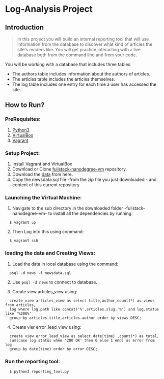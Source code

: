 # Log-Analysis Project

## Introduction 

> In this project you will build an internal reporting tool that will use information from the database to discover what kind of articles the site's readers like.
You will get practice interacting with a live database both from the command line and from your code.

 You will be working with a database that includes three tables:
 * The authors table includes information about the authors of articles.
 * The articles table includes the articles themselves.
 * The log table includes one entry for each time a user has accessed the site.


## How to Run?

### PreRequisites:
  1. [Python3](https://www.python.org/) 
  2. [VirtualBox](https://www.virtualbox.org/)
  3. [Vagrant](https://www.vagrantup.com/)
   

### Setup Project:
  1. Install Vagrant and VirtualBox
  2. Download or Clone [fullstack-nanodegree-vm](https://github.com/udacity/fullstack-nanodegree-vm) repository.
  3. Download the [data](https://d17h27t6h515a5.cloudfront.net/topher/2016/August/57b5f748_newsdata/newsdata.zip) from here.
  4. Copy the newsdata.sql file -from the zip file you just downloaded - and content of this current repository

### Launching the Virtual Machine:
  1. Navigate to the sub directory in the downloaded folder -fullstack-nanodegree-vm- to install all the dependencies by running:
  
  ```
    $ vagrant up
  ```
  2. Then Log into this using command:
  
  ```
    $ vagrant ssh
  ```
 
  
### loading the data and Creating Views:

  1. Load the data in local database using the command:
  
  ```
    psql -d news -f newsdata.sql
  ```
 
  
  2. Use `psql -d news` to connect to database.
  
  3. Create view articles_view using:
  ```
    create view articles_view as select title,author,count(*) as views from articles,
    log where log.path like concat('%',articles.slug,'%') and log.status like '%200%'
    group by articles.title,articles.author order by views DESC;
  ```
  
  4. Create vier error_lead_view using:
  ```
    create view error_lead_view as select date(time) ,count(*) as total,
    sum(case log.status when '200 OK' then 0 else 1 end) as error from log
    group by date(time) order by error DESC;
  ```

### Run the reporting tool:

  ```
    $ python3 reporting_tool.py
  ```
  